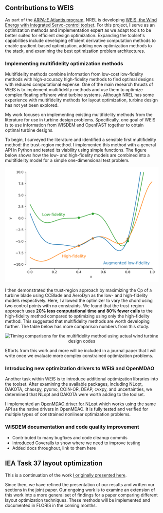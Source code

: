 ## Contributions to WEIS

As part of the [ARPA-E Atlantis program](https://arpa-e.energy.gov/?q=arpa-e-programs/atlantis), NREL is developing [WEIS, the Wind Energy with Integrated Servo-control toolset](https://www.nrel.gov/news/program/2019/best-of-both-worlds.html).
For this project, I serve as an optimization methods and implementation expert as we adapt tools to be better suited for efficient design optimization.
Expanding the toolset's capabilities include developing efficient derivative computation methods to enable gradient-based optimization, adding new optimization methods to the stack, and examining the best optimization problem architectures.

### Implementing multifidelity optimization methods

Multifidelity methods combine information from low-cost low-fidelity methods with high-accuracy high-fidelity methods to find optimal designs with reduced computational expense.
One of the main research thrusts of WEIS is to implement multifidelity methods and use them to optimize complex floating offshore wind turbine systems.
Although NREL has some experience with multifidelity methods for layout optimization, turbine design has not yet been explored.

My work focuses on implementing existing multifidelity methods from the literature for use in turbine design problems.
Specifically, one goal of WEIS is to use information from WISDEM and OpenFAST together to obtain optimal turbine designs.

To begin, I surveyed the literature and identified a sensible first multifidelity method: the trust-region method.
I implemented this method with a general API in Python and tested its viability using simple functions.
The figure below shows how the low- and high-fidelity models are combined into a multifidelity model for a simple one-dimensional test problem.

<p align="center">
  <img src="simple_mfm.png" alt="Simple one-dimensional trust-region method" width="650"/>
</p>

I then demonstrated the trust-region approach by maximizing the Cp of a turbine blade using CCBlade and AeroDyn as the low- and high-fidelity models respectively.
Here, I allowed the optimizer to vary the chord using two control points with no constraints.
We found that the trust-region approach uses **20% less computational time and 80% fewer calls** to the high-fidelity method compared to optimizing using only the high-fidelity method.
This suggested that multifidelity methods are worth developing further.
The table below has more comparison numbers from this study.

<p align="center">
  <img src="mfm_timnig.png" alt="Timing comparisons for the multifidelity method using actual wind turbine design codes" width="650"/>
</p>

Efforts from this work and more will be included in a journal paper that I will write once we evaluate more complex constrained optimization problems. 


### Introducing new optimization drivers to WEIS and OpenMDAO

Another task within WEIS is to introduce additional optimization libraries into the toolset.
After examining the available packages, including NLopt, DAKOTA, chaospy, pyomo, COIN-OR, DEAP, cvxpy, and uncertainties, we determined that NLopt and DAKOTA were worth adding to the toolset.

I implemented an [OpenMDAO driver for NLopt](https://github.com/WISDEM/WEIS/blob/master/weis/optimization_drivers/nlopt_driver.py) which works using the same API as the native drivers in OpenMDAO.
It is fully tested and verified for multiple types of constrained nonlinear optimization problems.

### WISDEM documentation and code quality improvement

- Contributed to many bugfixes and code cleanup commits
- Introduced Coveralls to show where we need to improve testing
- Added docs throughout, link to them here

## IEA Task 37 layout optimization

This is a continuation of the work [I originally presented here](https://github.com/johnjasa/nrel_work_portfolio/tree/master/2020_04-05#iea-task-37-layout-optimization).

Since then, we have refined the presentation of our results and written our sections in the joint paper.
Our ongoing work is to examine an extension of this work into a more general set of findings for a paper comparing different layout optimization techniques.
These methods will be implemented and documented in FLORIS in the coming months.